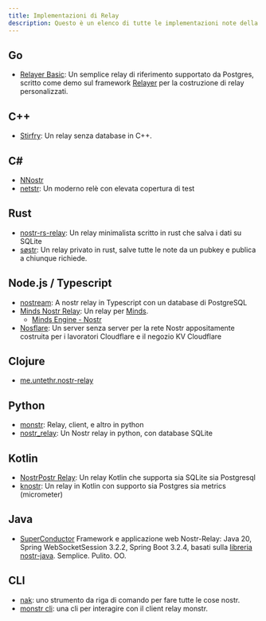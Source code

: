 ```yaml
---
title: Implementazioni di Relay
description: Questo è un elenco di tutte le implementazioni note della specifica relays Nostra. Ne hai bisogno solo se hai intenzione di gestire tu stesso un relay. I relays sono (finora) indipendenti dall'applicazione. Puoi eseguire il tuo o utilizzare una o tutte le istanze pubbliche.
---
```


## Go

-   [Relayer Basic](https://github.com/fiatjaf/relayer/tree/master/examples/basic): Un semplice relay di riferimento supportato da Postgres, scritto come demo sul framework [Relayer](https://github.com/fiatjaf/relayer) per la costruzione di relay personalizzati.

## C++

-   [Stirfry](https://github.com/hoytech/strfry): Un relay senza database in C++.

## C#

-   [NNostr](https://github.com/Kukks/NNostr)
-   [netstr](https://github.com/bezysoftware/netstr): Un moderno relè con elevata copertura di test

## Rust

-   [nostr-rs-relay](https://sr.ht/~gheartsfield/nostr-rs-relay/): Un relay minimalista scritto in rust che salva i dati su SQLite
-   [søstr](https://github.com/metasikander/s0str): Un relay privato in rust, salve tutte le note da un pubkey e publica a chiunque richiede.

## Node.js / Typescript

-   [nostream](https://github.com/Cameri/nostream): A nostr relay in Typescript con un database di PostgreSQL
-   [Minds Nostr Relay](https://gitlab.com/minds/infrastructure/nostr-relay): Un relay per [Minds](https://www.minds.com).
    -   [Minds Engine - Nostr](https://gitlab.com/minds/engine/-/tree/master/Core/Nostr)
-   [Nosflare](https://github.com/Spl0itable/nosflare): Un server senza server per la rete Nostr appositamente costruita per i lavoratori Cloudflare e il negozio KV Cloudflare

## Clojure

-   [me.untethr.nostr-relay](https://github.com/atdixon/me.untethr.nostr-relay)

## Python

-   [monstr](https://github.com/monty888/monstr): Relay, client, e altro in python
-   [nostr_relay](https://code.pobblelabs.org/fossil/nostr_relay/): Un Nostr relay in python, con database SQLite

## Kotlin

-   [NostrPostr Relay](https://github.com/Giszmo/NostrPostr/tree/master/NostrRelay): Un relay Kotlin che supporta sia SQLite sia Postgresql
-   [knostr](https://github.com/lpicanco/knostr): Un relay in Kotlin con supporto sia Postgres sia metrics (micrometer)

## Java

-   [SuperConductor](https://github.com/avlo/superconductor) Framework e applicazione web Nostr-Relay: Java 20, Spring WebSocketSession 3.2.2, Spring Boot 3.2.4, basati sulla [libreria nostr-java](https://github.com/tcheeric/nostr-java). Semplice. Pulito. OO.

## CLI

- [nak](https://github.com/fiatjaf/nak): uno strumento da riga di comando per fare tutte le cose nostr.
- [monstr cli](https://github.com/monty888/monstr_terminal): una cli per interagire con il client relay monstr.
